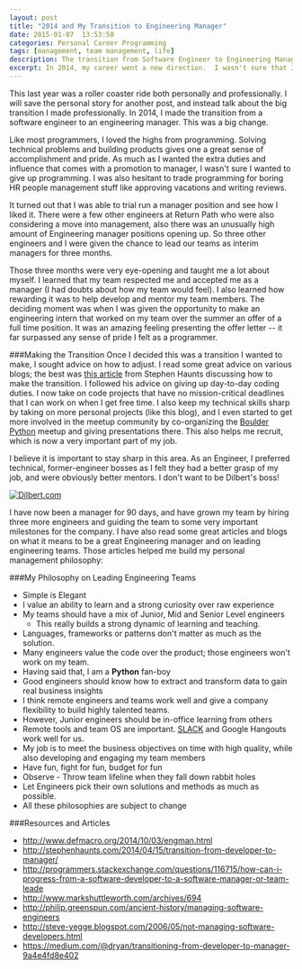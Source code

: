 ```yaml
---
layout: post
title: "2014 and My Transition to Engineering Manager"
date: 2015-01-07  13:53:50
categories: Personal Career Programming
tags: [management, team management, life]
description: The transition from Software Engineer to Engineering Manager was the most impactful and toughest transition of my career so far.
excerpt: In 2014, my career went a new direction.  I wasn't sure that I wanted to give up programming and become a manager.  In fact, a few years back I was more interested in Product Management than People Management.  However, 6 months in I feel engaged and love this new role.
---
```


This last year was a roller coaster ride both personally and professionally.  I will save the personal story for another post, and instead talk about the big transition I made professionally.  In 2014, I made the transition from a software engineer to an engineering manager.  This was a big change.

Like most programmers, I loved the highs from programming.  Solving technical problems and building products gives one a great sense of accomplishment and pride. As much as I wanted  the extra duties and influence that comes with a promotion to manager, I wasn't sure I wanted to give up programming. I was also hesitant to trade programming for boring HR people management stuff like approving vacations and writing reviews.  

It turned out that I was able to trial run a manager position and see how I liked it.  There were a few other engineers at Return Path who were also considering a move into management, also there was an unusually high amount of Engineering manager positions opening up. So three other engineers and I were given the chance to lead our teams as interim managers for three months.

Those three months were very eye-opening and taught me a lot about myself. I learned that my team respected me and accepted me as a manager (I had doubts about how my team would feel).  I also learned how rewarding it was to help develop and mentor my team members.  The deciding moment was when I was given the opportunity to make an engineering intern that worked on my team over the summer an offer of a full time position. It was an amazing feeling presenting the offer letter -- it far surpassed any sense of pride I felt as a programmer.

###Making the Transition
Once I decided this was a transition I wanted to make, I sought advice on how to adjust.  I read some great advice on various blogs; the best was [this article](http://stephenhaunts.com/2014/04/15/transition-from-developer-to-manager/) from Stephen Haunts discussing how to make the transition. I followed his advice on giving up day-to-day coding duties.  I now take on code projects that have no mission-critical deadlines that I can work on when I get free time.  I also keep my technical skills sharp by taking on more personal projects (like this blog), and I even started to get more involved in the meetup community by co-organizing the [Boulder Python](http://www.meetup.com/BoulderPython/) meetup and giving presentations there.  This also helps me recruit, which is now a very important part of my job.

I believe it is important to stay sharp in this area. As an Engineer, I preferred technical, former-engineer bosses as I felt they had a better grasp of my job, and were obviously better mentors.  I don't want to be Dilbert's boss!

<a href="http://dilbert.com/strips/comic/2009-10-04/" title="Dilbert.com"><img src="http://dilbert.com/dyn/str_strip/000000000/00000000/0000000/000000/60000/9000/200/69231/69231.strip.sunday.gif" border="0" alt="Dilbert.com" /></a>

I have now been a manager for 90 days, and have grown my team by hiring three more engineers and guiding the team to some very important milestones for the company.  I have also read some great articles and blogs on what it means to be a great Engineering manager and on leading engineering teams.  Those articles helped me build my personal management philosophy:


###My Philosophy on Leading Engineering Teams

- Simple is Elegant
- I value an ability to learn and a strong curiosity over raw experience
- My teams should have a mix of Junior, Mid and Senior Level engineers
    - This really builds a strong dynamic of learning and teaching.
- Languages, frameworks or patterns don't matter as much as the solution.
- Many engineers value the code over the product; those engineers won't work on my team.
- Having said that, I am a **Python** fan-boy
- Good engineers should know how to extract and transform data to gain real business insights
- I think remote engineers and teams work well and give a company flexibility to build highly talented teams.
- However, Junior engineers should be in-office learning from others
- Remote tools and team OS are important. [SLACK](https://slack.com/) and Google Hangouts work well for us.
- My job is to meet the business objectives on time with high quality, while also developing and engaging my team members
- Have fun, fight for fun, budget for fun
- Observe - Throw team lifeline when they fall down rabbit holes
- Let Engineers pick their own solutions and methods as much as possible.
- All these philosophies are subject to change


###Resources and Articles

- http://www.defmacro.org/2014/10/03/engman.html
- http://stephenhaunts.com/2014/04/15/transition-from-developer-to-manager/
- http://programmers.stackexchange.com/questions/116715/how-can-i-progress-from-a-software-developer-to-a-software-manager-or-team-leade
- http://www.markshuttleworth.com/archives/694
- http://philip.greenspun.com/ancient-history/managing-software-engineers
- http://steve-yegge.blogspot.com/2006/05/not-managing-software-developers.html
- https://medium.com/@dryan/transitioning-from-developer-to-manager-9a4e4fd8e402




